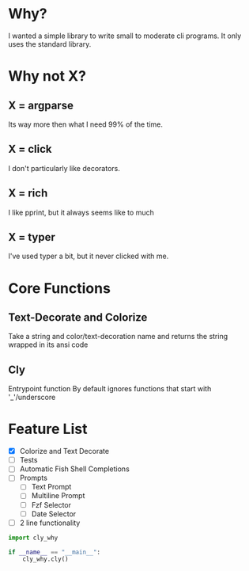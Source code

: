 # Why?
I wanted a simple library to write small to moderate cli programs.
It only uses the standard library.

# Why not X?
## X = argparse
Its way more then what I need 99% of the time.

## X = click
I don't particularly like decorators.

## X = rich
I like pprint, but it always seems like to much

## X = typer
I've used typer a bit, but it never clicked with me.

# Core Functions
## Text-Decorate and Colorize 
Take a string and color/text-decoration name and returns the string wrapped in its ansi code
## Cly
Entrypoint function
By default ignores functions that start with '_'/underscore

# Feature List
- [X] Colorize and Text Decorate
- [ ] Tests
- [ ] Automatic Fish Shell Completions
- [ ] Prompts
  - [ ] Text Prompt
  - [ ] Multiline Prompt
  - [ ] Fzf Selector
  - [ ] Date Selector
- [ ] 2 line functionality
```python
import cly_why

if __name__ == "__main__":
	cly_why.cly()
```
